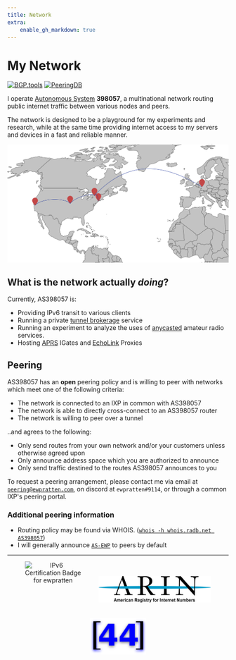 ```yaml
---
title: Network
extra:
    enable_gh_markdown: true
---
```


<p></p>

# My Network

[![BGP.tools](https://img.shields.io/badge/-bgp.tools-blue)](https://bgp.tools/as/398057)
[![PeeringDB](https://img.shields.io/badge/-PeeringDB-yellowgreen)](https://www.peeringdb.com/asn/398057)

I operate [Autonomous System](https://en.wikipedia.org/wiki/Autonomous_system_(Internet)) **398057**, a multinational network routing public internet traffic between various nodes and peers.

The network is designed to be a playground for my experiments and research, while at the same time providing internet access to my servers and devices in a fast and reliable manner.

[![Map of network routers](/images/network/net_map_cropped.svg)](/images/network/net_map.svg)

<!-- ## Configuration & Architecture

Currently, the network operates with a partial routing table and is configured to act as an overlay transit provider for my downstream peers. The only routes known internally are those to peers and their customers. 

This choice has a few reasons behind it:

- Only accepting my peers routes forces me to peer with as many ASes as I can, and develop good relations with other network operators.
- Providing transit to select peers allows me to experiment with the technical implications that come with such a service. I ensure that each of these peers has a backup upstream, allowing me to tinker with lesser repercussions.

I generally aim to deploy routers with roughly 512MB of RAM, a single core, and 5-20GB of disk space. This additional limitation helps me learn to keep my router configs lean and efficient. -->

## What is the network actually *doing*?

Currently, AS398057 is:

- Providing IPv6 transit to various clients
- Running a private [tunnel brokerage](https://en.wikipedia.org/wiki/Tunnel_broker) service
- Running an experiment to analyze the uses of [anycasted](https://en.wikipedia.org/wiki/Anycast) amateur radio services.
- Hosting [APRS](https://en.wikipedia.org/wiki/Automatic_Packet_Reporting_System) IGates and [EchoLink](https://en.wikipedia.org/wiki/EchoLink) Proxies

## Peering

AS398057 has an **open** peering policy and is willing to peer with networks which meet one of the following criteria:

- The network is connected to an IXP in common with AS398057
- The network is able to directly cross-connect to an AS398057 router
- The network is willing to peer over a tunnel

..and agrees to the following:

- Only send routes from your own network and/or your customers unless otherwise agreed upon
- Only announce address space which you are authorized to announce
- Only send traffic destined to the routes AS398057 announces to you

To request a peering arrangement, please contact me via email at [`peering@ewpratten.com`](mailto:peering@ewpratten.com), on discord at `ewpratten#9114`, or through a common IXP's peering portal.

### Additional peering information

- Routing policy may be found via WHOIS. ([`whois -h whois.radb.net AS398057`](https://www.radb.net/query?keywords=AS398057))
- I will generally announce [`AS-EWP`](https://www.radb.net/query?keywords=AS-EWP) to peers by default

<hr>

<div style="text-align:center;display:flex;justify-content:space-evenly;align-items:center;flex-wrap:wrap;">
<img src="//ipv6.he.net/certification/create_badge.php?pass_name=ewpratten&amp;badge=1" style="border: 0; width: 128px; height: 128px" alt="IPv6 Certification Badge for ewpratten"></img>
<a href="https://www.arin.net/"><img src="/images/network/arin.png" alt="ARIN Member" width="256px"></img></a>
<a href="https://www.ampr.org/"><img src="/images/network/44-logo.png" alt="AMPRNet Operator" width="128px"></img></a>
</div>

<br><br>